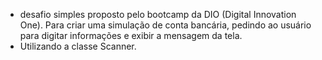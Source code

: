 - desafio simples proposto pelo bootcamp da DIO (Digital Innovation One). Para criar uma simulação de conta bancária, pedindo ao usuário para digitar informações e exibir a mensagem da tela.
- Utilizando a classe Scanner.
